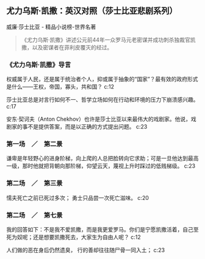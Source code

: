 ## 尤力乌斯·凯撒：英汉对照（莎士比亚悲剧系列）

威廉·莎士比亚  -  精品小说榜-世界名著

> 《尤力乌斯·凯撒》讲述公元前44年一众罗马元老密谋并成功刺杀独裁官凯撒，以及密谋者在菲利皮覆灭的经过。


### 《尤力乌斯·凯撒》导言

权威属于人民，还是属于统治者个人，抑或属于抽象的“国家”？最有效的政府形式是什么——王权，帝国，寡头，共和国？ c:12

莎士比亚总是对言行如何不一、哲学立场如何在行动和环境的压力下崩溃感兴趣。 c:17

安东·契诃夫（Anton Chekhov）也许是莎士比亚以来最伟大的戏剧家。他说，戏剧家的事不是提供答案，而是以正确的方式提出问题。 c:23

### 第一场　／　第二景

谦卑是年轻野心的进身阶梯，向上爬的人总把脸转向它求助；可是一旦他达到最高一级，那时他就把背朝向那阶梯，仰望云天，蔑视上升时踩过的低贱梯级。 c:23

### 第二场　／　第三景

懦夫死亡之前已死过多次；
勇士只品尝一次死亡滋味。 c:20

### 第二场　／　第七景

我的回答如下：不是我不爱凯撒，而是我更爱罗马。你们是宁愿凯撒活着，自己至死为奴呢；还是想要凯撒死去，大家生为自由人呢？ c:12

人们做的恶在身后仍然遗臭，
行的善却往往随尸骨一同入土； c:23